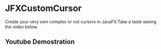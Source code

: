 # JFXCustomCursor

Create your very own complex or not cursors in JavaFX.Take a taste seeing the video below.


## Youtube Demostration

